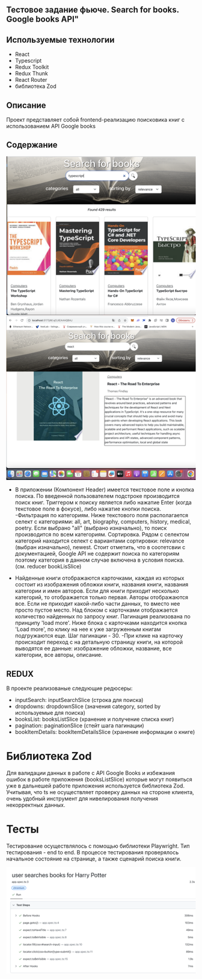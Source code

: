 ## Тестовое задание фьюче. Search for books. Google books API"

## Используемые технологии

- React
- Typescript
- Redux Toolkit
- Redux Thunk
- React Router
- библиотека Zod

## Описание

Проект представляет собой frontend-реализацию поисковика книг c использованием API Google books

## Содержание

![MainPage](./picForReadme/%D0%A1%D0%BD%D0%B8%D0%BC%D0%BE%D0%BA%20%D1%8D%D0%BA%D1%80%D0%B0%D0%BD%D0%B0%202023-09-11%20%D0%B2%2021.59.53.png)
![Details](./picForReadme/%D0%A1%D0%BD%D0%B8%D0%BC%D0%BE%D0%BA%20%D1%8D%D0%BA%D1%80%D0%B0%D0%BD%D0%B0%202023-09-11%20%D0%B2%2021.51.16.png)

- В приложении (Компонент Header) имеется текстовое поле и кнопка поиска. По введенной пользователем подстроке производится поиск книг. Триггером к поиску является либо нажатие Enter (когда текстовое поле в фокусе), либо нажатие кнопки поиска.
  -Фильтрация по категориям. Ниже текстового поля располагается селект с категориями: all, art, biography, computers, history, medical, poetry. Если выбрано "all" (выбрано изначально), то поиск производится по всем категориям.
  Сортировка. Рядом с селектом категорий находится селект с вариантами сортировки: relevance (выбран изначально), newest.
  Стоит отметить, что в соотетсвии с документацией, Google API не содержит поиска по категориям поэтому категория в данном случае включена в условия поиска. (см. reducer bookLisSlice)

- Найденные книги отображаются карточками, каждая из которых состоит из изображения обложки книги, названия книги, названия категории и имен авторов. Если для книги приходит несколько категорий, то отображается только первая. Авторы отображаются все. Если не приходит какой-либо части данных, то вместо нее просто пустое место.
  Над блоком с карточками отображается количество найденных по запросу книг.
  Пагинация реализована по принципу 'load more'. Ниже блока с карточками находится кнопка 'Load more', по клику на нее к уже загруженным книгам подгружаются еще. Шаг пагинации - 30.
  -При клике на карточку происходит переход с на детальную страницу книги, на которой выводятся ее данные: изображение обложки, название, все категории, все авторы, описание.

## REDUX

В проекте реализованые следующие редюсеры:

- inputSearch: inputSearchSlice (строка для поиска)
- dropdowns: dropdownSlice (значения category, sorted by используемые для поиска)
- booksList: booksListSlice (хранение и получение списка книг)
- pagination: paginationSlice (стейт шага пагинации)
- bookItemDetails: bookItemDetailsSlice (хранение информации о книге)

# Библиотека Zod

Для валидации данных в работе с API Google Books и избежания ошибок в работе приложения (booksListSlice) которые могут появиться уже в дальнешей работе приложения используется библиотека Zod.
Учитывая, что ts не осуществляет проверку данных на стороне клиента, очень удобный инструмент для нивелирования получения некорректных данных.

# Тесты

Тестирование осуществлялось с помощью библиотеки Playwright. Тип тестирования - end to end.
В процессе тестирования проверялось начальное состояние на странице, а также сценарий поиска книги.

![tests](./picForReadme/Снимок%20экрана%202023-09-15%20в%2000.50.05.png)
